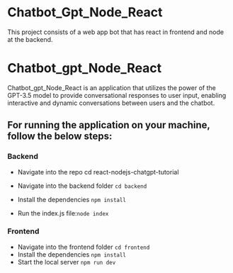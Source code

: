 # Chatbot_Gpt_Node_React
This project consists of a web app bot that has react in frontend and node at the backend.
# Chatbot_gpt_Node_React 
Chatbot_gpt_Node_React is an application that utilizes the power of the GPT-3.5 model to provide conversational responses to user input, enabling interactive and dynamic conversations between users and the chatbot.

## For running the application on your machine, follow the below steps:

### Backend
* Navigate into the repo cd react-nodejs-chatgpt-tutorial

* Navigate into the backend folder `cd backend`

* Install the dependencies `npm install`

* Run the index.js file:`node index`

### Frontend
* Navigate into the frontend folder `cd frontend`
* Install the dependencies `npm install`
* Start the local server `npm run dev`
